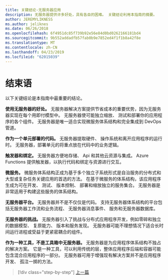 ```yaml
---
title: 关键结论-无服务器应用
description: 无服务器提供许多好处，具有各自的困难。 关键结论利用本指南的摘要。
author: JEREMYLIKNESS
ms.author: jeliknes
ms.date: 06/26/2018
ms.openlocfilehash: 6f4951dc85f739b92e56e84d0bd0262166181bd4
ms.sourcegitcommit: 9b552addadfb57fab0b9e7852ed4f1f1b8a42f8e
ms.translationtype: MT
ms.contentlocale: zh-CN
ms.lasthandoff: 04/23/2019
ms.locfileid: "62015039"
---
```

# <a name="conclusion"></a>结束语

以下关键结论是本指南中最重要的结论。

**使用无服务器的好处。** 无服务器解决方案提供节省成本的重要优势，因为无服务器实现在每个用即付模型中。 无服务器使可能独立缩放、 测试和部署你的应用程序的各个组件。 无服务器是唯一适合实现微服务体系结构和完全集成到 DevOps 管道。

**作为一个单元部署的代码。** 无服务器提取硬件、 操作系统和离开应用程序的运行时。 无服务器，部署单元的将重点放在代码中的业务逻辑。

**触发器和绑定。** 无服务器方便地存储、 Api 和其他云资源与集成。 Azure Functions 提供触发器，以执行代码和绑定与资源进行交互。

**微服务。** 微服务体系结构正成为基于多个独立子系统形式是自治服务的分布式和大型或复杂任务关键应用的首选的方法。 在基于微服务的体系结构，该应用程序生成为可在开发、 测试、 版本控制、 部署和缩放独立的服务集合。 无服务器是非常适用于构建这些服务的体系结构。

**无服务器平台。** 无服务器并不是不仅仅是代码。 支持无服务器体系结构的平台包括无服务器工作流和业务流程、 无服务器消息事件、 服务和无服务器数据库。

**无服务器的挑战。** 无服务器引入了挑战与分布式应用程序开发，例如零碎和独立的数据模型、 复原能力、 版本和服务发现。 无服务器可能不理想情况下适合长时间运行进程或受益于更紧密耦合的组件。

**作为一种工具，不是工具箱中无服务器。** 无服务器是为应用程序体系结构不独占的解决方案。 它是一种工具，可以利用传统的层，整体应用程序后端和容器可能包含混合应用程序的一部分。 无服务器可用于增强现有解决方案并不是应用程序开发、 孤注一掷的方法。

>[!div class="step-by-step"]
>[上一篇](serverless-business-scenarios.md)